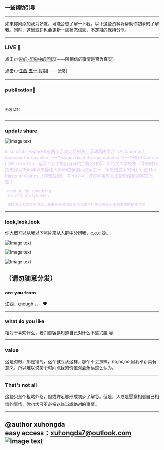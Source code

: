 ### 一些帮助引导

---

 如果你刚添加我为好友，可能会想了解一下我。以下这些资料将帮助你初步的了解我。同时，这里或许也会更新一些状态信息，不定期的保持分享。

---


### **LIVE 📡**

点击👉[彩虹-印象中的回忆](https://www.bilibili.com/video/BV1tE41157rC/)[——所相信的事情是否为真实]

点击👉[江西 五一 假期](https://www.bilibili.com/video/BV1kk4y16796/)[——记录]


---

### **publication📣**

```


无言以对


```

---

### **update share**
![Image text](https://pic.rmb.bdstatic.com/bjh/b6e223f450e122223bbc8e4a939fb28a.png)
<html>

<span style="color: #d4bfff">

is so cool~
~SpaceX有两个回收火箭的海上浮动着陆平台（Autonomous spaceport drone ship）一个叫Just Read the Instructions; 另一个叫Of Course I still Love You，这两个名字均出自苏格兰著名作家，斯特灵大学校友（曾被时代杂志评为1945年以来最伟大的50位英国小说家之一）伊恩班克斯的科幻小说The Player of Games 《游戏玩家》，在小说中，这是两艘有人工智能控制的宇宙飞船；

     need to do something,
     so it's always been
     
     潘婷洗发水感觉还可以，看来还是得信赖宝洁和联合利华😘洗发水里最失望的是施华蔻
</span>

</html>

---


### **look,look,look**

你大概可以从我以下照片来从人群中分辨我，e,e,e 😅。

![Image text](https://pic.rmb.bdstatic.com/bjh/0a8626210d2baf940496ec13e919154f.jpeg@s_0,w_1242)

![Image text](https://pic.rmb.bdstatic.com/bjh/dfc3b26696f5f7e4e13efbded2b3f34b.jpeg@s_0,w_2000)

![Image text](https://pic.rmb.bdstatic.com/bjh/bfb30b1c69499abc9e7f7f3e2d4b50e6.jpeg)


**（请勿随意分发）**
---

### **are you from** 

江西，enough ，，，❤

---
   
### what do you like 

  相对于喜欢什么，我们更容易知道自己对什么不感兴趣 😝 
  

---

### **value**

  这是对的，那是错的，这个就应该这样，那个不会那样，no,no,no,自我革新具有意义，所以难以说某个时间点我的价值观会永远这么认为。
  

---  

### **That's not all**

   这些只是个粗略介绍，但或许足够形成初步了解👌。但是，人总是愿意相信自己相信的事情，你也大可不必把这些当成绝对的事情。


---

@author xuhongda   
easy access：xuhongda7@outlook.com  
![Image text](https://pic.rmb.bdstatic.com/bjh/fa1a2f0ae236f2b90e1a8b4812507788.png)
---
